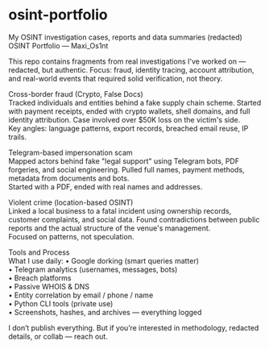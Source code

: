 # osint-portfolio
My OSINT investigation cases, reports and data summaries (redacted)
OSINT Portfolio — Maxi_Os1nt

This repo contains fragments from real investigations I've worked on — redacted, but authentic. Focus: fraud, identity tracing, account attribution, and real-world events that required solid verification, not theory.

Cross-border fraud (Crypto, False Docs)  
Tracked individuals and entities behind a fake supply chain scheme. Started with payment receipts, ended with crypto wallets, shell domains, and full identity attribution. Case involved over $50K loss on the victim's side.  
Key angles: language patterns, export records, breached email reuse, IP trails.

Telegram-based impersonation scam  
Mapped actors behind fake "legal support" using Telegram bots, PDF forgeries, and social engineering. Pulled full names, payment methods, metadata from documents and bots.  
Started with a PDF, ended with real names and addresses.

Violent crime (location-based OSINT)  
Linked a local business to a fatal incident using ownership records, customer complaints, and social data. Found contradictions between public reports and the actual structure of the venue's management.  
Focused on patterns, not speculation.

Tools and Process  
What I use daily:
• Google dorking (smart queries matter)  
• Telegram analytics (usernames, messages, bots)  
• Breach platforms  
• Passive WHOIS & DNS  
• Entity correlation by email / phone / name  
• Python CLI tools (private use)  
• Screenshots, hashes, and archives — everything logged

I don’t publish everything. But if you’re interested in methodology, redacted details, or collab — reach out.
